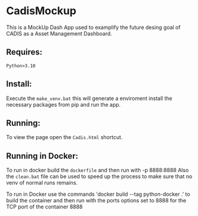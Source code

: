 # CadisMockup

This is a MockUp Dash App used to examplify the future desing goal of CADIS as a Asset Management Dashboard.

## Requires:
`Python>3.10`

## Install:

Execute the `make_venv.bat` this will generate a enviroment install the necessary packages from pip and run the app.

## Running:

To view the page open the `Cadis.html` shortcut.

## Running in Docker:

To run in docker build the `dockerfile` and then run with -p 8888:8888 
Also the `clean.bat` file can be used to speed up the process to make sure that no venv of normal runs remains.

To run in Docker use the commands 'docker build --tag python-docker .' to build the container and then run with the ports options set to 8888 for the TCP port of the container 8888